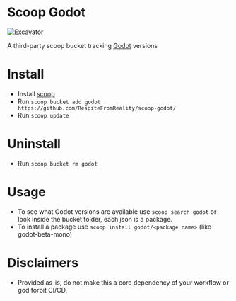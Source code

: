 # Scoop Godot
[![Excavator](https://github.com/RespiteFromReality/scoop-godot/actions/workflows/excavator.yml/badge.svg?branch=main)](https://github.com/RespiteFromReality/scoop-godot/actions/workflows/autoupdate.yml)

A third-party scoop bucket tracking [Godot](https://godotengine.org/) versions
# Install
- Install [scoop](https://scoop.sh/)
- Run `scoop bucket add godot https://github.com/RespiteFromReality/scoop-godot/`
- Run `scoop update`
# Uninstall
- Run `scoop bucket rm godot`
# Usage
- To see what Godot versions are available use `scoop search godot` or look inside the bucket folder, each json is a package.
- To install a package use `scoop install godot/<package name>` (like godot-beta-mono)
# Disclaimers
- Provided as-is, do not make this a core dependency of your workflow or god forbit CI/CD.
